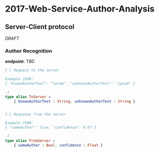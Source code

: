 # 2017-Web-Service-Author-Analysis

## Server-Client protocol 

*DRAFT* 

### Author Recognition 

**endpoint**: TBD 

```elm
{-| Request to the server

Example JSON:
{ "knownAuthorText": "lorem", "unknownAuthorText": "ipsum" }

-}
type alias ToServer =
    { knownAuthorText : String, unknownAuthorText : String }


{-| Response from the server

Example JSON:
{ "sameAuthor": true, "confidence": 0.67 }

-}
type alias FromServer =
    { sameAuthor : Bool, confidence : Float }
```

